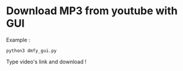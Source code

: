 # Download MP3 from youtube with GUI

Example : 

```python3 dmfy_gui.py```

Type video's link and download ! 
